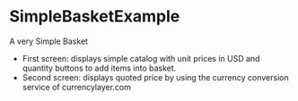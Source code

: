 # SimpleBasketExample
A very Simple Basket
- First screen: displays simple catalog with unit prices in USD and quantity buttons to add items into basket.
- Second screen: displays quoted price by using the currency conversion service of currencylayer.com
